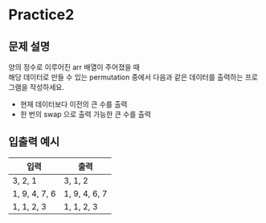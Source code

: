 Practice2
===

문제 설명
---

양의 정수로 이루어진 arr 배열이 주어졌을 때  
해당 데이터로 만들 수 있는 permutation 중에서 다음과 같은 데이터를 출력하는 프로그램을 작성하세요.

- 현재 데이터보다 이전의 큰 수를 출력
- 한 번의 swap 으로 출력 가능한 큰 수를 출력


입출력 예시
---

|입력|출력|
|---|---|
|3, 2, 1|3, 1, 2|
|1, 9, 4, 7, 6|1, 9, 4, 6, 7|
|1, 1, 2, 3|1, 1, 2, 3|

